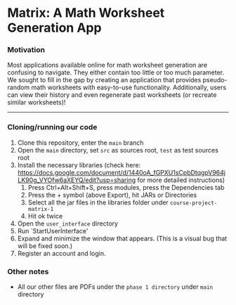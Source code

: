# Matrix: A Math Worksheet Generation App

### Motivation

Most applications available online for math worksheet generation are confusing to navigate. They either contain too little or too much parameter. We sought to fill in the gap by creating an application that provides pseudo-random math worksheets with easy-to-use functionality. Additionally, users can view their history and even regenerate past worksheets (or recreate similar worksheets)!

---

### Cloning/running our code
1. Clone this repository, enter the `main` branch
2. Open the `main` directory, set `src` as sources root, `test` as test sources root
3. Install the necessary libraries (check here: https://docs.google.com/document/d/1440oA_fGPXU1sCpbDtqgpV964jLK90g_VYOfw6aXEYQ/edit?usp=sharing  for more detailed instructions)
   1. Press Ctrl+Alt+Shift+S, press modules, press the Dependencies tab
   2. Press the + symbol (above Export), hit JARs or Directories
   3. Select all the jar files in the libraries folder under `course-project-matrix-1`
   4. Hit ok twice
4. Open the `user_interface` directory
5. Run `StartUserInterface'
6. Expand and minimize the window that appears. (This is a visual bug that will be fixed soon.)
7. Register an account and login.


### Other notes
* All our other files are PDFs under the `phase 1 directory` under `main` directory
